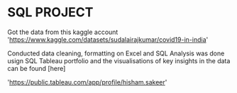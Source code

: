 # SQL PROJECT

Got the data from this kaggle account 
'https://www.kaggle.com/datasets/sudalairajkumar/covid19-in-india'

Conducted data cleaning, formatting on Excel and SQL
Analysis was done usign SQL
Tableau portfolio and the visualisations of key insights in the data can be found [here]

'https://public.tableau.com/app/profile/hisham.sakeer'
